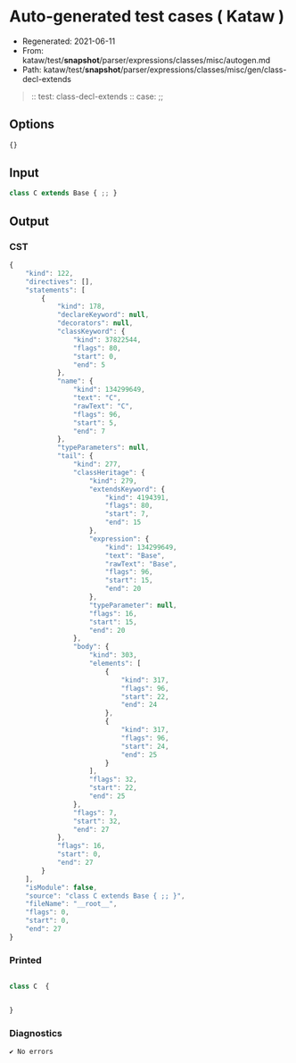 # Auto-generated test cases ( Kataw )
- Regenerated: 2021-06-11
- From: kataw/test/__snapshot__/parser/expressions/classes/misc/autogen.md
- Path: kataw/test/__snapshot__/parser/expressions/classes/misc/gen/class-decl-extends
> :: test: class-decl-extends
> :: case: ;;
## Options

`````js
{}
`````
## Input

`````js
class C extends Base { ;; }
`````
## Output

### CST

```javascript
{
    "kind": 122,
    "directives": [],
    "statements": [
        {
            "kind": 178,
            "declareKeyword": null,
            "decorators": null,
            "classKeyword": {
                "kind": 37822544,
                "flags": 80,
                "start": 0,
                "end": 5
            },
            "name": {
                "kind": 134299649,
                "text": "C",
                "rawText": "C",
                "flags": 96,
                "start": 5,
                "end": 7
            },
            "typeParameters": null,
            "tail": {
                "kind": 277,
                "classHeritage": {
                    "kind": 279,
                    "extendsKeyword": {
                        "kind": 4194391,
                        "flags": 80,
                        "start": 7,
                        "end": 15
                    },
                    "expression": {
                        "kind": 134299649,
                        "text": "Base",
                        "rawText": "Base",
                        "flags": 96,
                        "start": 15,
                        "end": 20
                    },
                    "typeParameter": null,
                    "flags": 16,
                    "start": 15,
                    "end": 20
                },
                "body": {
                    "kind": 303,
                    "elements": [
                        {
                            "kind": 317,
                            "flags": 96,
                            "start": 22,
                            "end": 24
                        },
                        {
                            "kind": 317,
                            "flags": 96,
                            "start": 24,
                            "end": 25
                        }
                    ],
                    "flags": 32,
                    "start": 22,
                    "end": 25
                },
                "flags": 7,
                "start": 32,
                "end": 27
            },
            "flags": 16,
            "start": 0,
            "end": 27
        }
    ],
    "isModule": false,
    "source": "class C extends Base { ;; }",
    "fileName": "__root__",
    "flags": 0,
    "start": 0,
    "end": 27
}
```

### Printed

```javascript

class C  {


}
```

### Diagnostics

```javascript
✔ No errors
```

